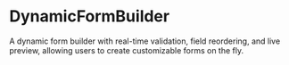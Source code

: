 # DynamicFormBuilder
A dynamic form builder with real-time validation, field reordering, and live preview, allowing users to create customizable forms on the fly.
